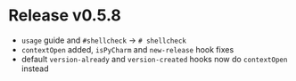 # Release v0.5.8

- `usage` guide and `#shellcheck` -> `# shellcheck`
- `contextOpen` added, `isPyCharm` and `new-release` hook fixes
- default `version-already` and `version-created` hooks now do `contextOpen` instead
